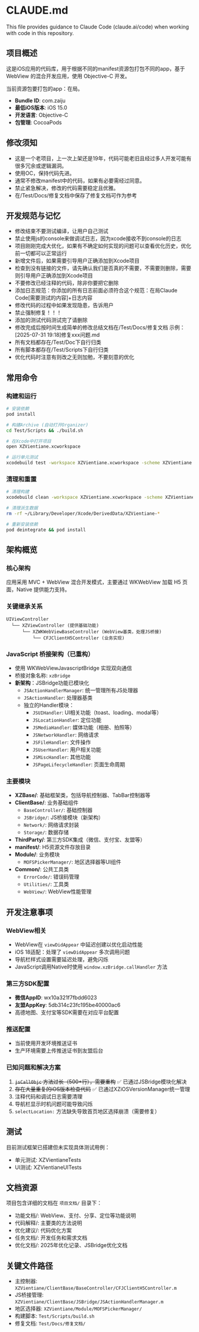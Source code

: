 # CLAUDE.md

This file provides guidance to Claude Code (claude.ai/code) when working with code in this repository.

## 项目概述

这是iOS应用的代码库，用于根据不同的manifest资源包打包不同的app，基于 WebView 的混合开发应用，使用 Objective-C 开发。

当前资源包要打包的app：在局。
- **Bundle ID**: com.zaiju
- **最低iOS版本**: iOS 15.0
- **开发语言**: Objective-C
- **包管理**: CocoaPods

## 修改须知
- 这是一个老项目，上一次上架还是19年，代码可能老旧且经过多人开发可能有很多冗余或逻辑漏洞。
- 使用OC，保持代码先进。
- 通常不修改manifest中的代码，如果有必要需经过同意。
- 禁止紧急解决，修改的代码需要稳定且优雅。
- 在/Test/Docs/修复文档中保存了修复文档可作为参考

## 开发规范与记忆
- 修改结束不要测试编译，让用户自己测试
- 禁止使用js的console来做调试日志，因为xcode接收不到console的日志
- 项目刚刚完成大优化，如果有不确定如何实现的问题可以查看优化历史，优化前一切都可以正常运行
- 新增文件后，如果需要引导用户正确添加到Xcode项目
- 检查到没有链接的文件，请先确认我们是否真的不需要，不需要则删除，需要则引导用户正确添加到Xcode项目
- 不要修改已经注释的代码，除非你要把它删除
- 添加日志规范：你添加的所有日志前面必须符合这个规范：在局Claude Code[需要测试的内容]+日志内容
- 修改代码的过程中如果发现隐患，告诉用户
- 禁止强制修复！！！
- 添加的测试代码测试完了请删除
- 修改完成后按时间生成简单的修改总结文档在/Test/Docs/修复文档 示例：[2025-07-31 19:18]修复xxx问题.md
- 所有文档都存在/Test/Doc下自行归类
- 所有脚本都存在/Test/Scripts下自行归类
- 优化代码时注意有则改之无则加勉，不要刻意的优化

## 常用命令

### 构建和运行
```bash
# 安装依赖
pod install

# 构建Archive (自动打开Organizer)
cd Test/Scripts && ./build.sh

# 在Xcode中打开项目
open XZVientiane.xcworkspace

# 运行单元测试
xcodebuild test -workspace XZVientiane.xcworkspace -scheme XZVientiane -destination 'platform=iOS Simulator,name=iPhone 15'
```

### 清理和重置
```bash
# 清理构建
xcodebuild clean -workspace XZVientiane.xcworkspace -scheme XZVientiane

# 清理派生数据
rm -rf ~/Library/Developer/Xcode/DerivedData/XZVientiane-*

# 重新安装依赖
pod deintegrate && pod install
```

## 架构概览

### 核心架构
应用采用 MVC + WebView 混合开发模式，主要通过 WKWebView 加载 H5 页面，Native 提供能力支持。

### 关键继承关系
```
UIViewController
  └── XZViewController (提供基础功能)
      └── XZWKWebViewBaseController (WebView基类，处理JS桥接)
          └── CFJClientH5Controller (业务实现)
```

### JavaScript 桥接架构（已重构）
- 使用 WKWebViewJavascriptBridge 实现双向通信
- 桥接对象名称: `xzBridge`
- **新架构**：JSBridge功能已模块化
  - `JSActionHandlerManager`: 统一管理所有JS处理器
  - `JSActionHandler`: 处理器基类
  - 独立的Handler模块：
    - `JSUIHandler`: UI相关功能（toast、loading、modal等）
    - `JSLocationHandler`: 定位功能
    - `JSMediaHandler`: 媒体功能（相册、拍照等）
    - `JSNetworkHandler`: 网络请求
    - `JSFileHandler`: 文件操作
    - `JSUserHandler`: 用户相关功能
    - `JSMiscHandler`: 其他功能
    - `JSPageLifecycleHandler`: 页面生命周期

### 主要模块
- **XZBase/**: 基础框架类，包括导航控制器、TabBar控制器等
- **ClientBase/**: 业务基础组件
  - `BaseController/`: 基础控制器
  - `JSBridge/`: JS桥接模块（新架构）
  - `Network/`: 网络请求封装
  - `Storage/`: 数据存储
- **ThirdParty/**: 第三方SDK集成（微信、支付宝、友盟等）
- **manifest/**: H5资源文件存放目录
- **Module/**: 业务模块
  - `MOFSPickerManager/`: 地区选择器等UI组件
- **Common/**: 公共工具类
  - `ErrorCode/`: 错误码管理
  - `Utilities/`: 工具类
  - `WebView/`: WebView性能管理

## 开发注意事项

### WebView相关
- WebView在 `viewDidAppear` 中延迟创建以优化启动性能
- iOS 18适配：处理了 `viewDidAppear` 多次调用问题
- 导航栏样式设置需要延迟处理，避免闪烁
- JavaScript调用Native时使用 `window.xzBridge.callHandler` 方法

### 第三方SDK配置
- **微信AppID**: wx10a321f7fbdd6023
- **友盟AppKey**: 5db314c23fc195be40000ac6
- 高德地图、支付宝等SDK需要在对应平台配置

### 推送配置
- 当前使用开发环境推送证书
- 生产环境需要上传推送证书到友盟后台

### 已知问题和解决方案
1. ~~`jsCallObjc` 方法过长（500+行），需要重构~~ ✅ 已通过JSBridge模块化解决
2. ~~存在大量重复的iOS版本检查代码~~ ✅ 已通过XZiOSVersionManager统一管理
3. 注释代码和调试日志需要清理
4. 导航栏显示时机问题可能导致闪烁
5. `selectLocation:` 方法缺失导致首页地区选择崩溃（需要修复）

## 测试
目前测试框架已搭建但未实现具体测试用例：
- 单元测试: XZVientianeTests
- UI测试: XZVientianeUITests

## 文档资源
项目包含详细的文档在 `项目文档/` 目录下：
- 功能文档/: WebView、支付、分享、定位等功能说明
- 代码解释/: 主要类的方法说明
- 优化建议/: 代码优化方案
- 任务文档/: 开发任务和需求文档
- 优化文档/: 2025年优化记录、JSBridge优化文档

## 关键文件路径
- 主控制器: `XZVientiane/ClientBase/BaseController/CFJClientH5Controller.m`
- JS桥接管理: `XZVientiane/ClientBase/JSBridge/JSActionHandlerManager.m`
- 地区选择器: `XZVientiane/Module/MOFSPickerManager/`
- 构建脚本: `Test/Scripts/build.sh`
- 修复文档: `Test/Docs/修复文档/`